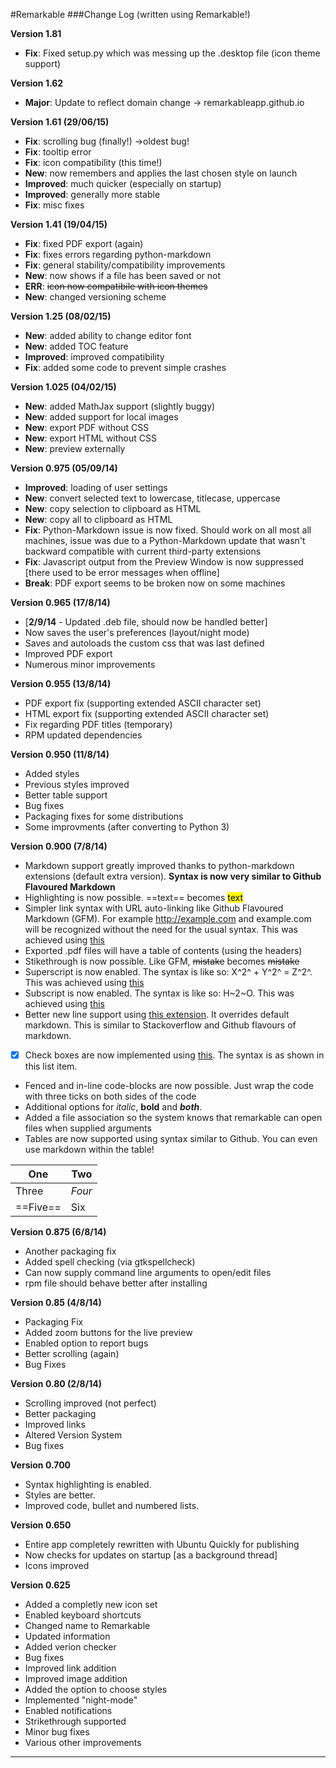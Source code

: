 #Remarkable
###Change Log (written using Remarkable!)

**Version 1.81**
- **Fix**: Fixed setup.py which was messing up the .desktop file (icon theme support)


**Version 1.62**
- **Major**: Update to reflect domain change -> remarkableapp.github.io

**Version 1.61 (29/06/15)**
- **Fix**: scrolling bug (finally!) ->oldest bug!
- **Fix**: tooltip error
- **Fix**: icon compatibility (this time!)
- **New**: now remembers and applies the last chosen style on launch
- **Improved**: much quicker (especially on startup)
- **Improved**: generally more stable
- **Fix**: misc fixes

**Version 1.41 (19/04/15)**
- **Fix**: fixed PDF export (again)
- **Fix**: fixes errors regarding python-markdown
- **Fix**: general stability/compatibility improvements
- **New**: now shows if a file has been saved or not
- **ERR**: ~~icon now compatibile with icon themes~~
- **New**: changed versioning scheme

**Version 1.25 (08/02/15)**
- **New**: added ability to change editor font
- **New**: added TOC feature
- **Improved**: improved compatibility
- **Fix**: added some code to prevent simple crashes

**Version 1.025 (04/02/15)**
- **New**: added MathJax support (slightly buggy)
- **New**: added support for local images
- **New**: export PDF without CSS
- **New**: export HTML without CSS
- **New**: preview externally


**Version 0.975 (05/09/14)**
- **Improved**: loading of user settings
- **New**: convert selected text to lowercase, titlecase, uppercase
- **New**: copy selection to clipboard as HTML
- **New**: copy all to clipboard as HTML
- **Fix**: Python-Markdown issue is now fixed. Should work on all most all machines, issue was due to a Python-Markdown update that wasn't backward compatible with current third-party extensions
- **Fix**: Javascript output from the Preview Window is now suppressed [there used to be error messages when offline]
- **Break**: PDF export seems to be broken now on some machines

**Version 0.965 (17/8/14)**

- [**2/9/14** - Updated .deb file, should now be handled better]
 - Now saves the user's preferences (layout/night mode)
 - Saves and autoloads the custom css that was last defined
 - Improved PDF export
 - Numerous minor improvements

**Version 0.955 (13/8/14)**

 - PDF export fix (supporting extended ASCII character set)
 - HTML export fix (supporting extended ASCII character set)
 - Fix regarding PDF titles (temporary)
 - RPM updated dependencies

**Version 0.950 (11/8/14)**

- Added styles
- Previous styles improved
- Better table support
- Bug fixes
- Packaging fixes for some distributions
- Some improvments (after converting to Python 3)

**Version 0.900 (7/8/14)**

- Markdown support greatly improved thanks to python-markdown extensions (default extra version). **Syntax is now very similar to Github Flavoured Markdown**
- Highlighting is now possible. ==text== becomes <mark>text</mark>
- Simpler link syntax with URL auto-linking like Github Flavoured Markdown (GFM). For example http://example.com and example.com will be recognized without the need for the usual syntax. This was achieved using [this](https://github.com/r0wb0t/markdown-urlize)
- Exported .pdf files will have a table of contents (using the headers)
- Stikethrough is now possible. Like GFM, ~~mistake~~ becomes <del>mistake</del>
- Superscript is now enabled. The syntax is like so: X^2^ + Y^2^ = Z^2^. This was achieved using [this](https://github.com/sgraber/markdown.superscript)
- Subscript is now enabled. The syntax is like so: H~2~O. This was achieved using [this](https://github.com/sgraber/markdown.subscript)
- Better new line support using [this extension](https://pythonhosted.org/Markdown/extensions/nl2br.html). It overrides default markdown. This is similar to Stackoverflow and Github flavours of markdown.
* [x] Check boxes are now implemented using [this](https://github.com/FND/markdown-checklist). The syntax is as shown in this list item.
- Fenced and in-line code-blocks are now possible. Just wrap the code with three ticks on both sides of the code
- Additional options for _italic_, __bold__ and ___both___.
- Added a file association so the system knows that remarkable can open files when supplied arguments
- Tables are now supported using syntax similar to Github. You can even use markdown within the table!

One  |Two
-------- | ------
Three | *Four*
==Five==  | Six

 
**Version 0.875 (6/8/14)**

- Another packaging fix
- Added spell checking (via gtkspellcheck)
- Can now supply command line arguments to open/edit files
- rpm file should behave better after installing

**Version 0.85 (4/8/14)**

- Packaging Fix
- Added zoom buttons for the live preview
- Enabled option to report bugs
- Better scrolling (again)
- Bug Fixes

**Version 0.80 (2/8/14)**

- Scrolling improved (not perfect)
- Better packaging
- Improved links
- Altered Version System
- Bug fixes

**Version 0.700**

- Syntax highlighting is enabled.
- Styles are better.
- Improved code, bullet and numbered lists.

**Version 0.650**

- Entire app completely rewritten with Ubuntu Quickly for publishing
- Now checks for updates on startup [as a background thread]
- Icons improved

**Version 0.625**

- Added a completly new icon set
- Enabled keyboard shortcuts
- Changed name to Remarkable
- Updated information
- Added verion checker
- Bug fixes
- Improved link addition
- Improved image addition
- Added the option to choose styles
- Implemented "night-mode"
- Enabled notifications
- Strikethrough supported
- Minor bug fixes
- Various other improvements
***
